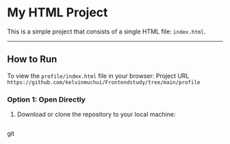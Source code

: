 # My HTML Project

This is a simple project that consists of a single HTML file: `index.html`.

---

## How to Run

To view the `profile/index.html` file in your browser:
Project URL `https://github.com/kelvinmuchui/Frontendstudy/tree/main/profile`

### Option 1: Open Directly
1. Download or clone the repository to your local machine:
   ```bash
 git
